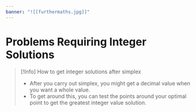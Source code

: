 ```yaml
---
banner: "![[furthermaths.jpg]]"
---
```

# Problems Requiring Integer Solutions

> [!Info] How to get integer solutions after simplex
> - After you carry out simplex, you might get a decimal value when you want a whole value.
> - To get around this, you can test the points around your optimal point to get the greatest integer value solution.